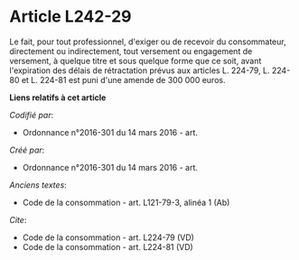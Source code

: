 # Article L242-29

Le fait, pour tout professionnel, d'exiger ou de recevoir du consommateur, directement ou indirectement, tout versement ou
engagement de versement, à quelque titre et sous quelque forme que ce soit, avant l'expiration des délais de rétractation
prévus aux articles L. 224-79, L. 224-80 et L. 224-81 est puni d'une amende de 300 000 euros.

**Liens relatifs à cet article**

_Codifié par_:

  - Ordonnance n°2016-301 du 14 mars 2016 - art.

_Créé par_:

  - Ordonnance n°2016-301 du 14 mars 2016 - art.

_Anciens textes_:

  - Code de la consommation - art. L121-79-3, alinéa 1 (Ab)

_Cite_:

  - Code de la consommation - art. L224-79 (VD)
  - Code de la consommation - art. L224-81 (VD)
